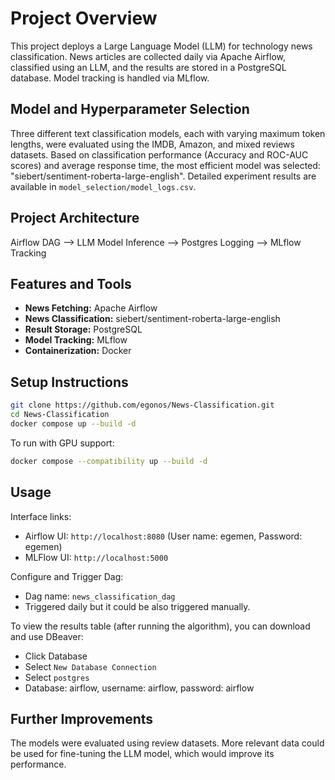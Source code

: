 # Project Overview
This project deploys a Large Language Model (LLM) for technology news classification. News articles are collected daily via Apache Airflow, classified using an LLM, and the results are stored in a PostgreSQL database. Model tracking is handled via MLflow.

## Model and Hyperparameter Selection
Three different text classification models, each with varying maximum token lengths, were evaluated using the IMDB, Amazon, and mixed reviews datasets. Based on classification performance (Accuracy and ROC-AUC scores) and average response time, the most efficient model was selected: "siebert/sentiment-roberta-large-english".
Detailed experiment results are available in `model_selection/model_logs.csv`.

## Project Architecture
Airflow DAG --> LLM Model Inference --> Postgres Logging --> MLflow Tracking

## Features and Tools

* **News Fetching:** Apache Airflow
* **News Classification:** siebert/sentiment-roberta-large-english
* **Result Storage:** PostgreSQL
* **Model Tracking:** MLflow
* **Containerization:** Docker

## Setup Instructions

```bash
git clone https://github.com/egonos/News-Classification.git
cd News-Classification
docker compose up --build -d
```
To run with GPU support:

```bash
docker compose --compatibility up --build -d
```

## Usage

Interface links:

* Airflow UI: `http://localhost:8080` (User name: egemen, Password: egemen)
* MLFlow UI: `http://localhost:5000`

Configure and Trigger Dag:

* Dag name: `news_classification_dag`
* Triggered daily but it could be also triggered manually.

To view the results table (after running the algorithm), you can download and use DBeaver:

* Click Database
* Select `New Database Connection`
* Select `postgres`
* Database: airflow, username: airflow, password: airflow


## Further Improvements
The models were evaluated using review datasets. More relevant data could be used for fine-tuning the LLM model, which would improve its performance.
